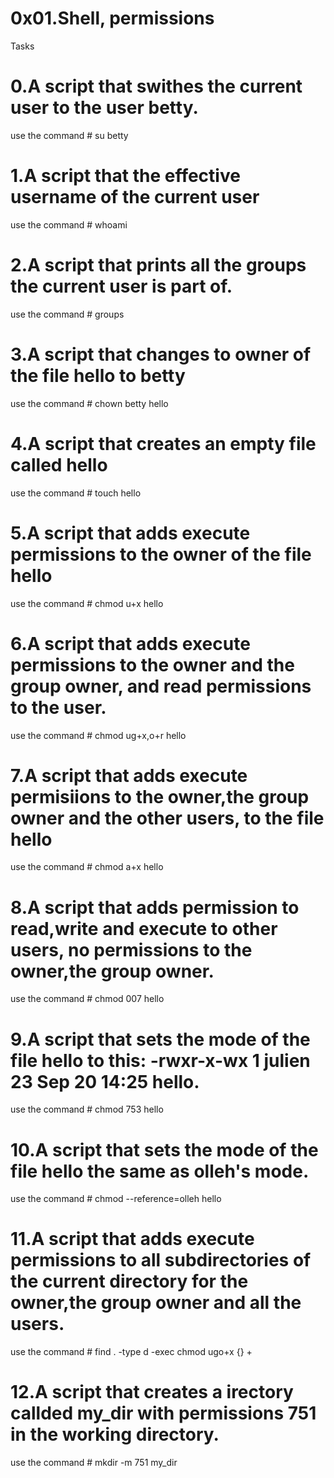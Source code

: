 # 0x01.Shell, permissions
Tasks
# 0.A script that swithes the current user to the user betty.
  use the command # su betty
# 1.A script that the effective username of the current user
  use the command # whoami
# 2.A script that prints all the groups the current user is part of.
  use the command # groups
# 3.A script that changes to owner of the file hello to betty
  use the command # chown betty hello
# 4.A script that creates an empty file called hello
  use the command # touch hello
# 5.A script that adds execute permissions to the owner of the file hello
  use the command # chmod u+x hello
# 6.A script that adds execute permissions to the owner and the group owner, and read permissions to the user.
  use the command # chmod ug+x,o+r hello
# 7.A script that adds execute permisiions to the owner,the group owner and the other users, to the file hello
   use the command # chmod a+x hello
# 8.A script that adds permission to read,write and execute to other users, no permissions to the owner,the group owner.
   use the command # chmod 007 hello
# 9.A script that sets the mode of the file hello to this: -rwxr-x-wx 1 julien 23 Sep 20 14:25 hello.
  use the command # chmod 753 hello
# 10.A script that sets the mode of the file hello the same as olleh's mode.
   use the command # chmod --reference=olleh hello
# 11.A script that adds execute permissions to all subdirectories of the current directory for the owner,the group owner and all the users.
  use the command # find . -type d -exec chmod ugo+x {} +
# 12.A script that creates a irectory callded my_dir with permissions 751 in the working directory.
  use the command # mkdir -m 751 my_dir
